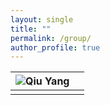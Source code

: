 ```yaml
---
layout: single
title: ""
permalink: /group/
author_profile: true
---
```


|      ![Qiu Yang](Dragster.jpg)      |                      |
|------------|----------------------| 
|            |                      |

